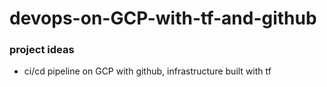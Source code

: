 # devops-on-GCP-with-tf-and-github

### project ideas
- ci/cd pipeline on GCP with github, infrastructure built with tf